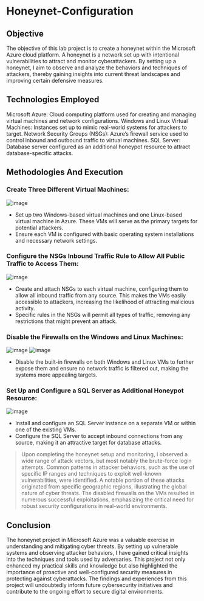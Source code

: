 # Honeynet-Configuration

## Objective
The objective of this lab project is to create a honeynet within the Microsoft Azure cloud platform. A honeynet is a network set up with intentional vulnerabilities to attract and monitor cyberattackers. By setting up a honeynet, I aim to observe and analyze the behaviors and techniques of attackers, thereby gaining insights into current threat landscapes and improving certain defensive measures.

## Technologies Employed
Microsoft Azure: Cloud computing platform used for creating and managing virtual machines and network configurations.
Windows and Linux Virtual Machines: Instances set up to mimic real-world systems for attackers to target.
Network Security Groups (NSGs): Azure’s firewall service used to control inbound and outbound traffic to virtual machines.
SQL Server: Database server configured as an additional honeypot resource to attract database-specific attacks.

## Methodologies And Execution
### Create Three Different Virtual Machines:

![image](https://github.com/user-attachments/assets/64647148-a1cd-4a73-818a-e0c47b2c0a3c)

- Set up two Windows-based virtual machines and one Linux-based virtual machine in Azure. These VMs will serve as the primary targets for potential attackers.
- Ensure each VM is configured with basic operating system installations and necessary network settings.

### Configure the NSGs Inbound Traffic Rule to Allow All Public Traffic to Access Them:

![image](https://github.com/user-attachments/assets/26fd855d-4a75-49d2-aa7a-80bc568d7b5d)

- Create and attach NSGs to each virtual machine, configuring them to allow all inbound traffic from any source. This makes the VMs easily accessible to attackers, increasing the likelihood of attracting malicious activity.
- Specific rules in the NSGs will permit all types of traffic, removing any restrictions that might prevent an attack.

### Disable the Firewalls on the Windows and Linux Machines:

![image](https://github.com/user-attachments/assets/c16a64c7-c893-48ea-b736-bd3e52e88a08)
![image](https://github.com/user-attachments/assets/cee0c247-4670-4fd7-a9f9-2f128f12b72c)

- Disable the built-in firewalls on both Windows and Linux VMs to further expose them and ensure no network traffic is filtered out, making the systems more appealing targets.

### Set Up and Configure a SQL Server as Additional Honeypot Resource:

![image](https://github.com/user-attachments/assets/7ac0addb-d77c-47bc-8868-9b2dcc12f08f)

- Install and configure an SQL Server instance on a separate VM or within one of the existing VMs.
- Configure the SQL Server to accept inbound connections from any source, making it an attractive target for database attacks.

> Upon completing the honeynet setup and monitoring, I observed a wide range of attack vectors, but most notably the brute-force login attempts. Common patterns in attacker behaviors, such as the use of specific IP ranges and techniques to exploit well-known vulnerabilities, were identified. A notable portion of these attacks originated from specific geographic regions, illustrating the global nature of cyber threats. The disabled firewalls on the VMs resulted in numerous successful exploitations, emphasizing the critical need for robust security configurations in real-world environments.

## Conclusion
The honeynet project in Microsoft Azure was a valuable exercise in understanding and mitigating cyber threats. By setting up vulnerable systems and observing attacker behaviors, I have gained critical insights into the techniques and tools used by adversaries. This project not only enhanced my practical skills and knowledge but also highlighted the importance of proactive and well-configured security measures in protecting against cyberattacks. The findings and experiences from this project will undoubtedly inform future cybersecurity initiatives and contribute to the ongoing effort to secure digital environments.







